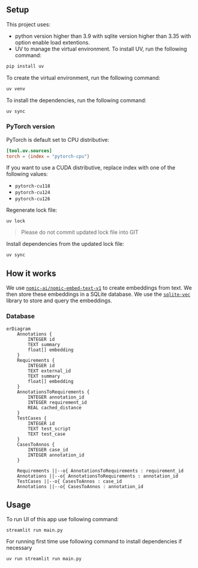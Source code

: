 ## Setup

This project uses: 
- python version higher than 3.9 with sqlite version higher than 3.35 with option enable load extentions.
- UV to manage the virtual environment. To install UV, run the following command:

```bash
pip install uv
```

To create the virtual environment, run the following command:

```bash
uv venv
```

To install the dependencies, run the following command:

```bash
uv sync
```

### PyTorch version

PyTorch is default set to CPU distributive:

```toml
[tool.uv.sources]
torch = {index = "pytorch-cpu"}
```

If you want to use a CUDA distributive, replace index with one of the following values:

- `pytorch-cu118`
- `pytorch-cu124`
- `pytorch-cu126`

Regenerate lock file:
```shell
uv lock
```

> Please do not commit updated lock file into GIT

Install dependencies from the updated lock file:

```shell
uv sync
```

## How it works

We use [`nomic-ai/nomic-embed-text-v1`](https://huggingface.co/nomic-ai/nomic-embed-text-v1) to create embeddings from text. 
We then store these embeddings in a SQLite database. 
We use the [`sqlite-vec`](https://github.com/asg017/sqlite-vec) library to store and query the embeddings.

### Database

```mermaid
erDiagram
    Annotations {
        INTEGER id
        TEXT summary
        float[] embedding
    }
    Requirements {
        INTEGER id
        TEXT external_id
        TEXT summary
        float[] embedding
    }
    AnnotationsToRequirements {
        INTEGER annotation_id
        INTEGER requirement_id
        REAL cached_distance
    }
    TestCases {
        INTEGER id
        TEXT test_script
        TEXT test_case
    }
    CasesToAnnos {
        INTEGER case_id
        INTEGER annotation_id
    }

    Requirements ||--o{ AnnotationsToRequirements : requirement_id
    Annotations ||--o{ AnnotationsToRequirements : annotation_id
    TestCases ||--o{ CasesToAnnos : case_id
    Annotations ||--o{ CasesToAnnos : annotation_id
```

## Usage

To run UI of this app use following command:

```shell
streamlit run main.py
```

For running first time use following command to install dependencies if necessary

```shell
uv run streamlit run main.py
```